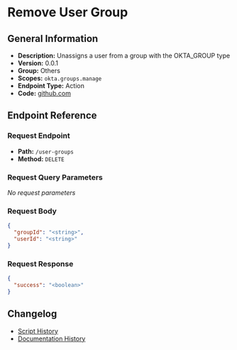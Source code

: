 # Remove User Group

## General Information

- **Description:** Unassigns a user from a group with the OKTA_GROUP type
- **Version:** 0.0.1
- **Group:** Others
- **Scopes:** `okta.groups.manage`
- **Endpoint Type:** Action
- **Code:** [github.com](https://github.com/NangoHQ/integration-templates/tree/main/integrations/okta-preview/actions/remove-user-group.ts)


## Endpoint Reference

### Request Endpoint

- **Path:** `/user-groups`
- **Method:** `DELETE`

### Request Query Parameters

_No request parameters_

### Request Body

```json
{
  "groupId": "<string>",
  "userId": "<string>"
}
```

### Request Response

```json
{
  "success": "<boolean>"
}
```

## Changelog

- [Script History](https://github.com/NangoHQ/integration-templates/commits/main/integrations/okta-preview/actions/remove-user-group.ts)
- [Documentation History](https://github.com/NangoHQ/integration-templates/commits/main/integrations/okta-preview/actions/remove-user-group.md)

<!-- END  GENERATED CONTENT -->

